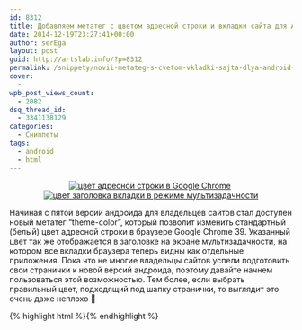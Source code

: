 ```yaml
---
id: 8312
title: Добавляем метатег с цветом адресной строки и вкладки сайта для Android Lollipop
date: 2014-12-19T23:27:41+00:00
author: serEga
layout: post
guid: http://artslab.info/?p=8312
permalink: /snippety/novii-metateg-s-cvetom-vkladki-sajta-dlya-android-lollipop/
cover:
  -
wpb_post_views_count:
  - 2082
dsq_thread_id:
  - 3341138129
categories:
  - Сниппеты
tags:
  - android
  - html
---
```

<center>
  <a href="http://googledrive.com/host/0B9lHVSSSdxdxd0hjdUdmRzY3Tjg/lolipop-title-color-metateg.png"><img src="http://googledrive.com/host/0B9lHVSSSdxdxd0hjdUdmRzY3Tjg/lolipop-title-color-metateg-168x300.png" alt="цвет адресной строки в Google Chrome" class="size-medium wp-image-8314" srcset="http://googledrive.com/host/0B9lHVSSSdxdxd0hjdUdmRzY3Tjg/lolipop-title-color-metateg-168x300.png 168w, http://googledrive.com/host/0B9lHVSSSdxdxd0hjdUdmRzY3Tjg/lolipop-title-color-metateg-576x1024.png 576w, http://googledrive.com/host/0B9lHVSSSdxdxd0hjdUdmRzY3Tjg/lolipop-title-color-metateg.png 720w" sizes="(max-width: 168px) 100vw, 168px" /></a>&nbsp;<a href="http://googledrive.com/host/0B9lHVSSSdxdxd0hjdUdmRzY3Tjg/multitasking-tab-color-lollipop.png"><img src="http://googledrive.com/host/0B9lHVSSSdxdxd0hjdUdmRzY3Tjg/multitasking-tab-color-lollipop-168x300.png" alt="цвет заголовка вкладки в режиме мультизадачности" class="size-medium wp-image-8315" srcset="http://googledrive.com/host/0B9lHVSSSdxdxd0hjdUdmRzY3Tjg/multitasking-tab-color-lollipop-168x300.png 168w, http://googledrive.com/host/0B9lHVSSSdxdxd0hjdUdmRzY3Tjg/multitasking-tab-color-lollipop-576x1024.png 576w, http://googledrive.com/host/0B9lHVSSSdxdxd0hjdUdmRzY3Tjg/multitasking-tab-color-lollipop.png 720w" sizes="(max-width: 168px) 100vw, 168px" /></a>
</center>

Начиная с пятой версий андроида для владельцев сайтов стал доступен новый метатег &#8220;theme-color&#8221;, который позволит изменить стандартный (белый) цвет адресной строки в браузере Google Chrome 39. Указанный цвет так же отображается в заголовке на экране мультизадачности, на котором все вкладки браузера теперь видны как отдельные приложения. Пока что не многие владельцы сайтов успели подготовить свои странички к новой версий андроида, поэтому давайте начнем пользоваться этой возможностью. Тем более, если выбрать правильный цвет, подходящий под шапку странички, то выглядит это очень даже неплохо 🙂

{% highlight html %}<meta name="theme-color" content="#db5945">{% endhighlight %}